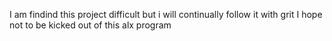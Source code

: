 I am findind this project difficult but i will continually follow it with grit
I hope not to be kicked out of this alx program
